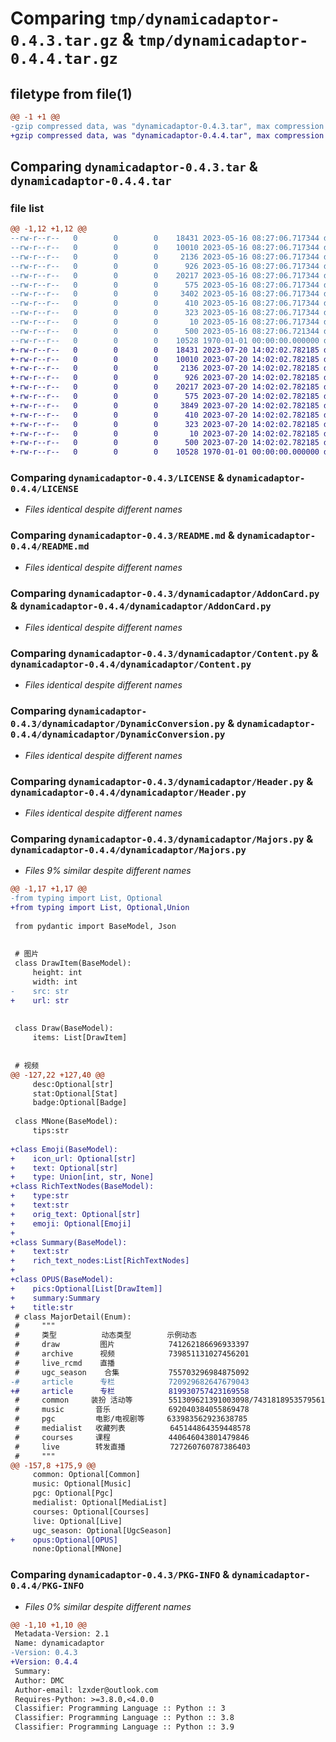 # Comparing `tmp/dynamicadaptor-0.4.3.tar.gz` & `tmp/dynamicadaptor-0.4.4.tar.gz`

## filetype from file(1)

```diff
@@ -1 +1 @@
-gzip compressed data, was "dynamicadaptor-0.4.3.tar", max compression
+gzip compressed data, was "dynamicadaptor-0.4.4.tar", max compression
```

## Comparing `dynamicadaptor-0.4.3.tar` & `dynamicadaptor-0.4.4.tar`

### file list

```diff
@@ -1,12 +1,12 @@
--rw-r--r--   0        0        0    18431 2023-05-16 08:27:06.717344 dynamicadaptor-0.4.3/LICENSE
--rw-r--r--   0        0        0    10010 2023-05-16 08:27:06.717344 dynamicadaptor-0.4.3/README.md
--rw-r--r--   0        0        0     2136 2023-05-16 08:27:06.717344 dynamicadaptor-0.4.3/dynamicadaptor/AddonCard.py
--rw-r--r--   0        0        0      926 2023-05-16 08:27:06.717344 dynamicadaptor-0.4.3/dynamicadaptor/Content.py
--rw-r--r--   0        0        0    20217 2023-05-16 08:27:06.717344 dynamicadaptor-0.4.3/dynamicadaptor/DynamicConversion.py
--rw-r--r--   0        0        0      575 2023-05-16 08:27:06.717344 dynamicadaptor-0.4.3/dynamicadaptor/Header.py
--rw-r--r--   0        0        0     3402 2023-05-16 08:27:06.717344 dynamicadaptor-0.4.3/dynamicadaptor/Majors.py
--rw-r--r--   0        0        0      410 2023-05-16 08:27:06.717344 dynamicadaptor-0.4.3/dynamicadaptor/Message.py
--rw-r--r--   0        0        0      323 2023-05-16 08:27:06.717344 dynamicadaptor-0.4.3/dynamicadaptor/Repost.py
--rw-r--r--   0        0        0       10 2023-05-16 08:27:06.717344 dynamicadaptor-0.4.3/dynamicadaptor/__init__.py
--rw-r--r--   0        0        0      500 2023-05-16 08:27:06.721344 dynamicadaptor-0.4.3/pyproject.toml
--rw-r--r--   0        0        0    10528 1970-01-01 00:00:00.000000 dynamicadaptor-0.4.3/PKG-INFO
+-rw-r--r--   0        0        0    18431 2023-07-20 14:02:02.782185 dynamicadaptor-0.4.4/LICENSE
+-rw-r--r--   0        0        0    10010 2023-07-20 14:02:02.782185 dynamicadaptor-0.4.4/README.md
+-rw-r--r--   0        0        0     2136 2023-07-20 14:02:02.782185 dynamicadaptor-0.4.4/dynamicadaptor/AddonCard.py
+-rw-r--r--   0        0        0      926 2023-07-20 14:02:02.782185 dynamicadaptor-0.4.4/dynamicadaptor/Content.py
+-rw-r--r--   0        0        0    20217 2023-07-20 14:02:02.782185 dynamicadaptor-0.4.4/dynamicadaptor/DynamicConversion.py
+-rw-r--r--   0        0        0      575 2023-07-20 14:02:02.782185 dynamicadaptor-0.4.4/dynamicadaptor/Header.py
+-rw-r--r--   0        0        0     3849 2023-07-20 14:02:02.782185 dynamicadaptor-0.4.4/dynamicadaptor/Majors.py
+-rw-r--r--   0        0        0      410 2023-07-20 14:02:02.782185 dynamicadaptor-0.4.4/dynamicadaptor/Message.py
+-rw-r--r--   0        0        0      323 2023-07-20 14:02:02.782185 dynamicadaptor-0.4.4/dynamicadaptor/Repost.py
+-rw-r--r--   0        0        0       10 2023-07-20 14:02:02.782185 dynamicadaptor-0.4.4/dynamicadaptor/__init__.py
+-rw-r--r--   0        0        0      500 2023-07-20 14:02:02.782185 dynamicadaptor-0.4.4/pyproject.toml
+-rw-r--r--   0        0        0    10528 1970-01-01 00:00:00.000000 dynamicadaptor-0.4.4/PKG-INFO
```

### Comparing `dynamicadaptor-0.4.3/LICENSE` & `dynamicadaptor-0.4.4/LICENSE`

 * *Files identical despite different names*

### Comparing `dynamicadaptor-0.4.3/README.md` & `dynamicadaptor-0.4.4/README.md`

 * *Files identical despite different names*

### Comparing `dynamicadaptor-0.4.3/dynamicadaptor/AddonCard.py` & `dynamicadaptor-0.4.4/dynamicadaptor/AddonCard.py`

 * *Files identical despite different names*

### Comparing `dynamicadaptor-0.4.3/dynamicadaptor/Content.py` & `dynamicadaptor-0.4.4/dynamicadaptor/Content.py`

 * *Files identical despite different names*

### Comparing `dynamicadaptor-0.4.3/dynamicadaptor/DynamicConversion.py` & `dynamicadaptor-0.4.4/dynamicadaptor/DynamicConversion.py`

 * *Files identical despite different names*

### Comparing `dynamicadaptor-0.4.3/dynamicadaptor/Header.py` & `dynamicadaptor-0.4.4/dynamicadaptor/Header.py`

 * *Files identical despite different names*

### Comparing `dynamicadaptor-0.4.3/dynamicadaptor/Majors.py` & `dynamicadaptor-0.4.4/dynamicadaptor/Majors.py`

 * *Files 9% similar despite different names*

```diff
@@ -1,17 +1,17 @@
-from typing import List, Optional
+from typing import List, Optional,Union
 
 from pydantic import BaseModel, Json
 
 
 # 图片
 class DrawItem(BaseModel):
     height: int
     width: int
-    src: str
+    url: str
 
 
 class Draw(BaseModel):
     items: List[DrawItem]
 
 
 # 视频
@@ -127,22 +127,40 @@
     desc:Optional[str]
     stat:Optional[Stat]
     badge:Optional[Badge]
 
 class MNone(BaseModel):
     tips:str
 
+class Emoji(BaseModel):
+    icon_url: Optional[str]
+    text: Optional[str]
+    type: Union[int, str, None]
+class RichTextNodes(BaseModel):
+    type:str
+    text:str
+    orig_text: Optional[str]
+    emoji: Optional[Emoji]
+
+class Summary(BaseModel):
+    text:str
+    rich_text_nodes:List[RichTextNodes]
+    
+class OPUS(BaseModel):
+    pics:Optional[List[DrawItem]]
+    summary:Summary
+    title:str
 # class MajorDetail(Enum):
 #     """
 #     类型          动态类型        示例动态
 #     draw         图片            741262186696933397
 #     archive      视频            739851131027456201
 #     live_rcmd    直播
 #     ugc_season    合集           755703296984875092 
-#     article      专栏            720929682647679043
+#     article      专栏            819930757423169558
 #     common     装扮 活动等        551309621391003098/743181895357956118
 #     music       音乐             692040384055869478
 #     pgc         电影/电视剧等     633983562923638785
 #     medialist   收藏列表          645144864359448578
 #     courses     课程             440646043801479846
 #     live        转发直播          727260760787386403
 #     """
@@ -157,8 +175,9 @@
     common: Optional[Common]
     music: Optional[Music]
     pgc: Optional[Pgc]
     medialist: Optional[MediaList]
     courses: Optional[Courses]
     live: Optional[Live]
     ugc_season: Optional[UgcSeason]
+    opus:Optional[OPUS]
     none:Optional[MNone]
```

### Comparing `dynamicadaptor-0.4.3/PKG-INFO` & `dynamicadaptor-0.4.4/PKG-INFO`

 * *Files 0% similar despite different names*

```diff
@@ -1,10 +1,10 @@
 Metadata-Version: 2.1
 Name: dynamicadaptor
-Version: 0.4.3
+Version: 0.4.4
 Summary: 
 Author: DMC
 Author-email: lzxder@outlook.com
 Requires-Python: >=3.8.0,<4.0.0
 Classifier: Programming Language :: Python :: 3
 Classifier: Programming Language :: Python :: 3.8
 Classifier: Programming Language :: Python :: 3.9
```

